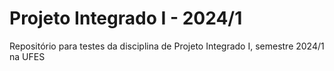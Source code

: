 # Projeto Integrado I - 2024/1
Repositório para testes da disciplina de Projeto Integrado I, semestre 2024/1 na UFES
